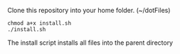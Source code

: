 Clone this repository into your home folder. (~/dotFiles)

```
chmod a+x install.sh
./install.sh
```

The install script installs all files into the parent directory
